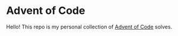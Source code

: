 # Advent of Code

Hello! This repo is my personal collection of [Advent of Code](https://adventofcode.com/2020) solves.